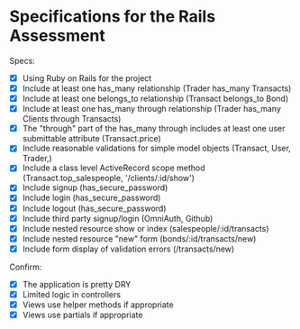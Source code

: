 # Specifications for the Rails Assessment

Specs:
- [x] Using Ruby on Rails for the project
- [x] Include at least one has_many relationship (Trader has_many Transacts) 
- [x] Include at least one belongs_to relationship (Transact belongs_to Bond)
- [x] Include at least one has_many through relationship (Trader has_many Clients through Transacts)
- [x] The "through" part of the has_many through includes at least one user submittable attribute (Transact.price)
- [x] Include reasonable validations for simple model objects (Transact, User, Trader,)
- [x] Include a class level ActiveRecord scope method (Transact.top_salespeople, '/clients/:id/show')
- [x] Include signup (has_secure_password)
- [x] Include login (has_secure_password)
- [x] Include logout (has_secure_password)
- [x] Include third party signup/login (OmniAuth, Github)
- [x] Include nested resource show or index (salespeople/:id/transacts)
- [x] Include nested resource "new" form (bonds/:id/transacts/new)
- [x] Include form display of validation errors (/transacts/new)

Confirm:
- [x] The application is pretty DRY
- [x] Limited logic in controllers
- [x] Views use helper methods if appropriate
- [x] Views use partials if appropriate
